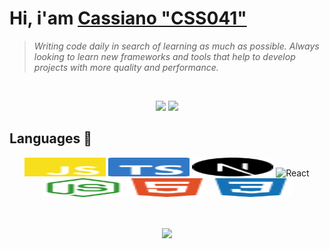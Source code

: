# Hi, i'am [Cassiano "CSS041"](https://github.com/SCSS041)

> *Writing code daily in search of learning as much as possible. Always looking to learn new frameworks and tools that help to develop projects with more quality and performance.*

<br />

<p align="center">
 <img src="https://lanyard-profile-readme.vercel.app/api/393490411932483592" padding="10px" height="150" />
 <img src="https://discordav.deno.dev/393490411932483592" width="150" padding="10px" />
</p>

## Languages 🔨

<p align="center">
<img src="/assets/javascript.svg" padding="5px" alt="javascript" width="130" height="30"/>
<img src="/assets/typescript.svg" alt="typescript" padding="10px" width="130" height="30"/>
<img src="/assets/nextjs.svg" alt="NextJS" padding="10px" width="130" height="30" />
<img src="/assets/react.svg" alt="React" padding="10px" width="130" height="30" />
<img src="/assets/nodejs.svg" alt="NodeJS" padding="10px" width="130" height="30"/>
<img src="/assets/html5.svg" alt="HTML5" padding="10px" width="130" height="30"/>
<img src="/assets/css3.svg" alt="CSS3" padding="10px" width="130" height="30"/>
</p>
<br />
<p align="center">
<img align="center" src="https://github-readme-stats.vercel.app/api?username=SCSS041&show_icons=true&theme=radical" width="400">
</p>
